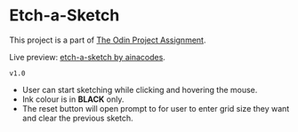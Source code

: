 # Etch-a-Sketch

This project is a part of [The Odin Project Assignment](https://www.theodinproject.com/lessons/foundations-etch-a-sketch).

Live preview: [etch-a-sketch by ainacodes](https://ainacodes.github.io/etch-a-sketch/).

`v1.0`

- User can start sketching while clicking and hovering the mouse.
- Ink colour is in **BLACK** only.
- The reset button will open prompt to for user to enter grid size they want and clear the previous sketch.
